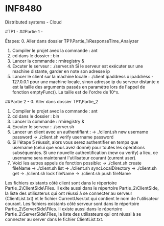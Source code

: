 # INF8480
Distributed systems - Cloud

#TP1 -
##Partie 1 -

Étapes:
0. Aller dans dossier TP1\Partie_1\ResponseTime_Analyzer
1. Compiler le projet avec la commande : ant
2. cd dans le dossier : bin
3. Lancer la commande : rmiregistry &
4. Excuter le serveur : ./server.sh
	Si le serveur est exécuter sur une machine distante, garder en note son adresse ip
5. Lancer le client sur la machine locale : ./client ipaddress x
	ipaddress - 127.0.0.1 pour une machine locale, sinon adresse ip du serveur distante
	x est la taille des arguments passés en paramètre lors de l'appel de fonction emptyFunc(). La taille est de l'ordre de 10^x.
	

##Partie 2 - 
0. Aller dans dossier TP1\Partie_2
1. Compiler le projet avec la commande : ant
2. cd dans le dossier : bin
3. Lancer la commande : rmiregistry &
4. Excuter le serveur : ./server.sh
5. Lancer un client avec un authentifiant :
	-> ./client.sh new username password
	-> ./client.sh verify username password
6. Si l'étape 5 réussit, alors vous serez authentifier en temps que username (celui que vous avez donné) pour toutes les opérations subséquentes. Si une nouvelle authentification (new ou verify) a lieu, ce username sera maintenant l'utilisateur courant (current user).
7. Voici les autres appels de fonction possible:
	-> ./client.sh create fileName
	-> ./client.sh list
	-> ./client.sh syncLocalDirectory
	-> ./client.sh get
	-> ./client.sh lock fileName
	-> ./client.sh push fileName
	
Les fichiers existants côté client sont dans le répertoire Partie_2\ClientSide\Files. Il exite aussi dans le répertoire Partie_2\ClientSide, la liste des utilisaterus qui ont réussi à se connecter au serveur (ClientList.txt) et le fichier CurrentUser.txt qui contient le nom de l'utilisateur courant.
Les fichiers existants côté serveur sont dans le répertoire Partie_2\ServerSide\Files. Il existe aussi dans le répertoire Partie_2\ServerSide\Files, la liste des utilisateurs qui ont réussi à se connecter au server dans le fichier ClientList.txt.
